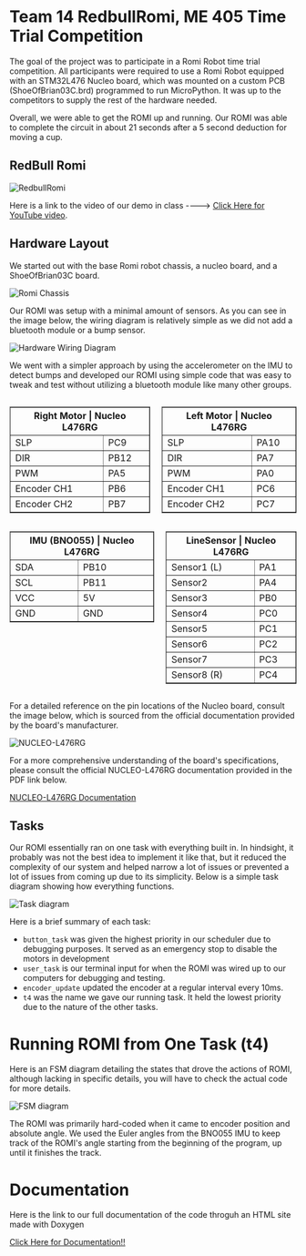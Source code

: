 # Team 14 RedbullRomi, ME 405 Time Trial Competition

The goal of the project was to participate in a Romi Robot time trial competition. All participants were required to use a Romi Robot equipped with an STM32L476 Nucleo board, which was mounted on a custom PCB (ShoeOfBrian03C.brd) programmed to run MicroPython. It was up to the competitors to supply the rest of the hardware needed.

Overall, we were able to get the ROMI up and running. Our ROMI was able  to complete the circuit in about 21 seconds after a 5 second deduction for moving a cup. 

## RedBull Romi 
![RedbullRomi](https://winsalowjp.github.io/ME405/images/redbullromi.png "RedbullRomi")


Here is a link to the video of our demo in class ----> [Click Here for YouTube video](https://youtu.be/oJEXl1eLnzM?si=zaIdsHXoJzN_Ktf9).


## Hardware Layout
We started out with the base Romi robot chassis, a nucleo board, and a ShoeOfBrian03C board.

![Romi Chassis](https://winsalowjp.github.io/ME405/images/RomiBaseChassis.png "Romi Chassis")

Our ROMI was setup with a minimal amount of sensors. As you can see in the image below, the wiring diagram is relatively simple as we did not add
a bluetooth module or a bump sensor. 

![Hardware Wiring Diagram](https://winsalowjp.github.io/ME405/images/wiring.png "This is a hardware wiring diagram.")

We went with a simpler approach by using the accelerometer on the IMU to detect bumps and developed our ROMI using simple code that was easy to tweak and test without utilizing a bluetooth module like many other groups. 

<div style="display: flex; gap: 20px;">
  <div>
    <table border="1" cellspacing="0" cellpadding="4">
      <thead>
        <tr>
          <th colspan="2">Right Motor | Nucleo L476RG</th>
        </tr>
      </thead>
      <tbody>
        <tr>
          <td>SLP</td>
          <td>PC9</td>
        </tr>
        <tr>
          <td>DIR</td>
          <td>PB12</td>
        </tr>
        <tr>
          <td>PWM</td>
          <td>PA5</td>
        </tr>
        <tr>
          <td> Encoder CH1</td>
          <td>PB6</td>
        </tr>
        <tr>
          <td> Encoder CH2</td>
          <td>PB7</td>
        </tr>
      </tbody>
    </table>
  </div>
  <div>
    <table border="1" cellspacing="0" cellpadding="4">
      <thead>
        <tr>
          <th colspan="2">Left Motor | Nucleo L476RG</th>
        </tr>
      </thead>
      <tbody>
        <tr>
          <td>SLP</td>
          <td>PA10</td>
        </tr>
        <tr>
          <td>DIR</td>
          <td>PA7</td>
        </tr>
        <tr>
          <td>PWM</td>
          <td>PA0</td>
        </tr>
        <tr>
          <td> Encoder CH1</td>
          <td>PC6</td>
        </tr>
        <tr>
          <td> Encoder CH2</td>
          <td>PC7</td>
        </tr>
      </tbody>
    </table>
  </div>
</div>

<div style="display: flex; gap: 20px;">
  <!-- IMU (BNO055) Table -->
  <div>
    <table border="1" cellspacing="0" cellpadding="4">
      <thead>
        <tr>
          <th colspan="2">IMU (BNO055) | Nucleo L476RG</th>
        </tr>
      </thead>
      <tbody>
        <tr>
          <td>SDA</td>
          <td>PB10</td>
        </tr>
        <tr>
          <td>SCL</td>
          <td>PB11</td>
        </tr>
        <tr>
          <td>VCC</td>
          <td>5V</td>
        </tr>
        <tr>
          <td>GND</td>
          <td>GND</td>
        </tr>
      </tbody>
    </table>
  </div>
  
  <!-- LineSensor Table -->
  <div>
    <table border="1" cellspacing="0" cellpadding="4">
      <thead>
        <tr>
          <th colspan="2">LineSensor | Nucleo L476RG</th>
        </tr>
      </thead>
      <tbody>
        <tr>
          <td>Sensor1 (L)</td>
          <td>PA1</td>
        </tr>
        <tr>
          <td>Sensor2</td>
          <td>PA4</td>
        </tr>
        <tr>
          <td>Sensor3</td>
          <td>PB0</td>
        </tr>
        <tr>
          <td>Sensor4</td>
          <td>PC0</td>
        </tr>
        <tr>
          <td>Sensor5</td>
          <td>PC1</td>
        </tr>
        <tr>
          <td>Sensor6</td>
          <td>PC2</td>
        </tr>
        <tr>
          <td>Sensor7</td>
          <td>PC3</td>
        </tr>
        <tr>
          <td>Sensor8 (R)</td>
          <td>PC4</td>
        </tr>
      </tbody>
    </table>
  </div>
</div>

</table>

For a detailed reference on the pin locations of the Nucleo board, consult the image below, which is sourced from the official documentation provided by the board's manufacturer.

![NUCLEO-L476RG](https://winsalowjp.github.io/ME405/images/nucleo_wiring.png "NUCLEO-L476RG")

For a more comprehensive understanding of the board's specifications, please consult the official NUCLEO-L476RG documentation provided in the PDF link below.

[NUCLEO-L476RG Documentation](https://winsalowjp.github.io/ME405/images/stm32l476rg.pdf)


## Tasks

Our ROMI essentially ran on one task with everything built in. In hindsight, it probably was not the best idea to implement it like that, but it reduced the complexity of our system and helped narrow a lot of issues or prevented a lot of issues from coming up due to its simplicity.  Below is a simple task diagram showing how everything functions.

![Task diagram](https://winsalowjp.github.io/ME405/images/task_diagram.png "This is the task diagram.")

Here is a brief summary of each task:
* `button_task` was given the highest priority in our scheduler due to debugging purposes. It served as an emergency stop to disable the motors in development
* `user_task` is our terminal input for when the ROMI was wired up to our computers for debugging and testing.
* `encoder_update` updated the encoder at a regular interval every 10ms.
* `t4` was the name we gave our running task. It held the lowest priority due to the nature of the other tasks. 

# Running ROMI from One Task (t4)

Here is an FSM diagram detailing the states that drove the actions of ROMI, although lacking in specific details, you will have to check the actual code for more details.

![FSM diagram](https://winsalowjp.github.io/ME405/images/fsm1.png "This is a simple FSM diagram")

The ROMI was primarily hard-coded when it came to encoder position and absolute angle. We used the Euler angles from the BNO055 IMU to keep track of the ROMI's angle starting from the beginning of the program, up until it finishes the track.


# Documentation
Here is the link to our full documentation of the code throguh an HTML site made with Doxygen

[Click Here for Documentation!!](https://winsalowjp.github.io/ME405/docs/index.html)

